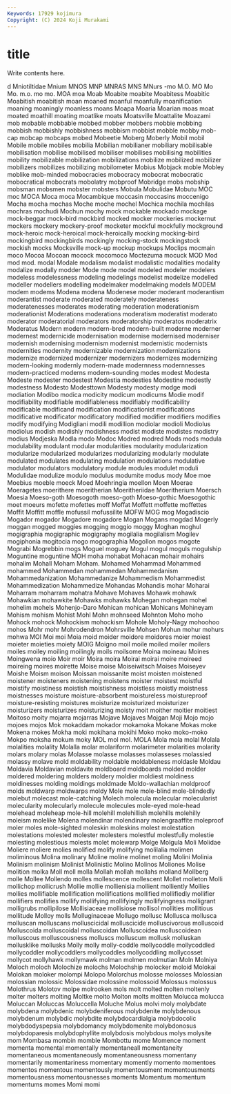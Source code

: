 ```yaml
---
Keywords: 17929 kojimura
Copyright: (C) 2024 Koji Murakami
---
```


# title

Write contents here.



d Mniotiltidae Mnium MNOS MNP MNRAS
MNS MNurs -mo M.O. MO Mo Mo. m.o. mo mo.
MOA moa Moab Moabite moabite Moabitess Moabitic Moabitish moabitish moan
moaned moanful moanfully moanification moaning moaningly moanless moans Moapa Moaria
Moarian moas moat moated moathill moating moatlike moats Moatsville Moattalite
Moazami mob mobable mobbable mobbed mobber mobbers mobbie mobbing mobbish
mobbishly mobbishness mobbism mobbist mobble mobby mob-cap mobcap mobcaps mobed
Mobeetie Moberg Moberly Mobil mobil Mobile mobile mobiles mobilia Mobilian
mobilianer mobiliary mobilisable mobilisation mobilise mobilised mobiliser mobilises mobilising mobilities
mobility mobilizable mobilization mobilizations mobilize mobilized mobilizer mobilizers mobilizes mobilizing
mobilometer Mobius Mobjack moble Mobley moblike mob-minded mobocracies mobocracy mobocrat
mobocratic mobocratical mobocrats mobolatry mobproof Mobridge mobs mobship mobsman mobsmen
mobster mobsters Mobula Mobulidae Mobutu MOC moc MOCA Moca moca
Mocambique moccasin moccasins moccenigo Mocha mocha mochas Moche moche mochel
Mochica mochila mochilas mochras mochudi Mochun mochy mock mockable mockado
mockage mock-beggar mock-bird mockbird mocked mocker mockeries mockernut mockers mockery
mockery-proof mocketer mockful mockfully mockground mock-heroic mock-heroical mock-heroically mocking mocking-bird
mockingbird mockingbirds mockingly mocking-stock mockingstock mockish mocks Mocksville mock-up mockup
mockups Moclips mocmain moco Mocoa Mocoan mocock mocomoco Moctezuma mocuck
MOD Mod mod mod. modal Modale modalism modalist modalistic modalities
modality modalize modally modder Mode mode model modeled modeler modelers
modeless modelessness modeling modelings modelist modelize modelled modeller modellers modelling
modelmaker modelmaking models MODEM modem modems Modena modena Modenese moder
moderant moderantism moderantist moderate moderated moderately moderateness moderatenesses moderates moderating
moderation moderationism moderationist Moderations moderations moderatism moderatist moderato moderator moderatorial
moderators moderatorship moderatos moderatrix Moderatus Modern modern modern-bred modern-built moderne
moderner modernest modernicide modernisation modernise modernised moderniser modernish modernising modernism
modernist modernistic modernists modernities modernity modernizable modernization modernizations modernize modernized
modernizer modernizers modernizes modernizing modern-looking modernly modern-made modernness modernnesses modern-practiced
moderns modern-sounding modes modest Modesta Modeste modester modestest Modestia modesties
Modestine modestly modestness Modesto Modesttown Modesty modesty modge modi modiation
Modibo modica modicity modicum modicums Modie modif modifiability modifiable modifiableness
modifiably modificability modificable modificand modification modificationist modifications modificative modificator modificatory
modified modifier modifiers modifies modify modifying Modigliani modili modillion modiolar
modioli Modiolus modiolus modish modishly modishness modist modiste modistes modistry
modius Modjeska Modla modo Modoc Modred modred Mods mods modula
modulability modulant modular modularities modularity modularization modularize modularized modularizes modularizing
modularly modulate modulated modulates modulating modulation modulations modulative modulator modulators
modulatory module modules modulet moduli Modulidae modulize modulo modulus modumite
modus mody Moe moe Moebius moeble moeck Moed Moehringia moellon
Moen Moerae Moeragetes moerithere moeritherian Moeritheriidae Moeritherium Moersch Moesia Moeso-goth
Moesogoth moeso-goth Moeso-gothic Moesogothic moet moeurs mofette mofettes moff Moffat
Moffett moffette moffettes Moffit Moffitt moffle mofussil mofussilite MOFW MOG
mog Mogadiscio Mogador mogador Mogadore mogadore Mogan Mogans mogdad Mogerly
moggan mogged moggies mogging moggio moggy Moghan moghul mogigraphia mogigraphic
mogigraphy mogilalia mogilalism Mogilev mogiphonia mogitocia mogo mogographia Mogollon mogos
mogote Mograbi Mogrebbin mogs Moguel moguey Mogul mogul moguls mogulship
Moguntine moguntine MOH moha mohabat Mohacan mohair mohairs mohalim Mohall
Moham Moham. Mohamed Mohammad Mohammed mohammed Mohammedan mohammedan Mohammedanism Mohammedanization
Mohammedanize Mohammedism Mohammedist Mohammedization Mohammedize Mohandas Mohandis mohar Moharai Moharram
moharram mohatra Mohave Mohaves Mohawk mohawk Mohawkian mohawkite Mohawks mohawks
Mohegan mohegan mohel mohelim mohels Mohenjo-Daro Mohican mohican Mohicans Mohineyam
Mohism mohism Mohist Mohl Mohn mohnseed Mohnton Moho moho Mohock
mohock Mohockism mohockism Mohole Moholy-Nagy mohoohoo mohos Mohr mohr Mohrodendron
Mohrsville Mohsen Mohun mohur mohurs mohwa MOI Moi moi Moia
moid moider moidore moidores moier moiest moieter moieties moiety MOIG
Moigno moil moile moiled moiler moilers moiles moiley moiling moilingly
moils moilsome Moina moineau Moines Moingwena moio Moir moir Moira
moira Moirai moirai moire moireed moireing moires moirette Moise moise
Moiseiwitsch Moises Moiseyev Moishe Moism moison Moissan moissanite moist moisten
moistened moistener moisteners moistening moistens moister moistest moistful moistify moistiness
moistish moistishness moistless moistly moistness moistnesses moisture moisture-absorbent moistureless moistureproof
moisture-resisting moistures moisturize moisturized moisturizer moisturizers moisturizes moisturizing moisty moit
moither moitier moitiest Moitoso moity mojarra mojarras Mojave Mojaves Mojgan
Moji Mojo mojo mojoes mojos Mok mokaddam mokador mokamoka Mokane
Mokas moke Mokena mokes Mokha moki mokihana mokihi Moko moko
moko-moko Mokpo moksha mokum moky MOL mol mol. MOLA Mola
mola molal Molala molalities molality Molalla molar molariform molarimeter molarities
molarity molars molary molas Molasse molasse molasses molasseses molassied molassy
molave mold moldability moldable moldableness moldasle Moldau Moldavia Moldavian moldavite
moldboard moldboards molded molder moldered moldering molders moldery moldier moldiest
moldiness moldinesses molding moldings moldmade Moldo-wallachian moldproof molds moldwarp moldwarps
moldy Mole mole mole-blind mole-blindedly molebut molecast mole-catching Molech molecula
molecular molecularist molecularity molecularly molecule molecules mole-eyed mole-head molehead moleheap
mole-hill molehill molehillish molehills molehilly moleism molelike Molena molendinar molendinary
molengraaffite moleproof moler moles mole-sighted moleskin moleskins molest molestation molestations
molested molester molesters molestful molestfully molestie molesting molestious molests molet
molewarp Molge Molgula Moli Molidae Moliere moliere molies molified molify
molifying molilalia molimen moliminous Molina molinary Moline moline molinet moling
Molini Molinia Molinism molinism Molinist Molinistic Molino Molinos Moliones Molise
molition molka Moll moll molla Mollah mollah mollahs molland Mollberg
molle Mollee Mollendo molles mollescence mollescent Mollet molleton Molli mollichop
mollicrush Mollie mollie mollienisia mollient molliently Mollies mollies mollifiable mollification
mollifications mollified mollifiedly mollifier mollifiers mollifies mollify mollifying mollifyingly mollifyingness
molligrant molligrubs mollipilose Mollisiaceae mollisiose mollisol mollities mollitious mollitude Molloy
molls Molluginaceae Mollugo mollusc Mollusca mollusca molluscan molluscans molluscicidal molluscicide
molluscivorous molluscoid Molluscoida molluscoidal molluscoidan Molluscoidea molluscoidean molluscous molluscousness molluscs
molluscum mollusk molluskan mollusklike mollusks Molly molly molly-coddle mollycoddle mollycoddled
mollycoddler mollycoddlers mollycoddles mollycoddling mollycosset mollycot mollyhawk mollymawk molman molmen
molmutian Moln Molniya Moloch moloch Molochize molochs Molochship molocker moloid
Molokai Molokan moloker molompi Molopo Molorchus molosse molosses Molossian molossian
molossic Molossidae molossine molossoid Molossus molossus Molothrus Molotov molpe molrooken
mols molt molted molten moltenly molter molters molting Moltke molto
Molton molts moltten Molucca molucca Moluccan Moluccas Moluccella Moluche Molus
molvi moly molybdate molybdena molybdenic molybdeniferous molybdenite molybdenous molybdenum molybdic
molybdite molybdocardialgia molybdocolic molybdodyspepsia molybdomancy molybdomenite molybdonosus molybdoparesis molybdophyllite molybdosis
molybdous molys molysite mom Mombasa mombin momble Mombottu mome Momence
moment momenta momental momentally momentaneall momentaneity momentaneous momentaneously momentaneousness momentany
momentarily momentariness momentary momently momento momentoes momentos momentous momentously momentousment
momentousments momentousness momentousnesses moments Momentum momentum momentums momes Momi momi
